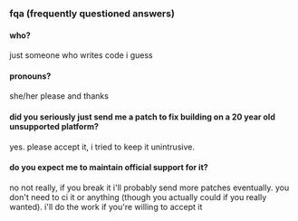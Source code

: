 ### fqa (frequently questioned answers)

#### who?
just someone who writes code i guess

#### pronouns?
she/her please and thanks

#### did you seriously just send me a patch to fix building on a 20 year old unsupported platform?
yes. please accept it, i tried to keep it unintrusive.

#### do you expect me to maintain official support for it?
no not really, if you break it i'll probably send more patches eventually. you don't need to ci it or anything (though you actually could if you really wanted). i'll do the work if you're willing to accept it

